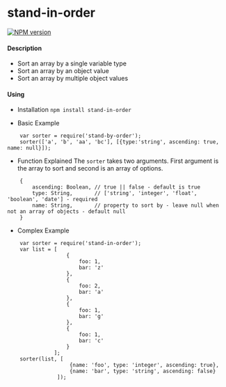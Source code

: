 stand-in-order
==============

[![NPM version](https://badge.fury.io/js/stand-in-order.svg)](http://badge.fury.io/js/stand-in-order)

#### Description

* Sort an array by a single variable type
* Sort an array by an object value
* Sort an array by multiple object values


#### Using

* Installation
```npm install stand-in-order```

* Basic Example
```
    var sorter = require('stand-by-order');
    sorter(['a', 'b', 'aa', 'bc'], [{type:'string', ascending: true, name: null}]);
```

* Function Explained
The ```sorter``` takes two arguments.  First argument is the array to sort and second is an array of options.

```
    {
        ascending: Boolean, // true || false - default is true
        type: String,       // ['string', 'integer', 'float', 'boolean', 'date'] - required
        name: String,       // property to sort by - leave null when not an array of objects - default null
    }
```

* Complex Example
```
    var sorter = require('stand-in-order');
    var list = [
                   {
                       foo: 1,
                       bar: 'z'
                   },
                   {
                       foo: 2,
                       bar: 'a'
                   },
                   {
                       foo: 1,
                       bar: 'g'
                   },
                   {
                       foo: 1,
                       bar: 'c'
                   }
               ];
    sorter(list, [
                    {name: 'foo', type: 'integer', ascending: true},
                    {name: 'bar', type: 'string', ascending: false}
                ]);
```
